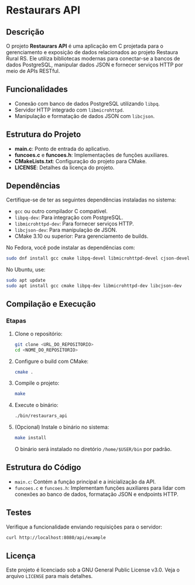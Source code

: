 
# Restaurars API

## Descrição
O projeto **Restaurars API** é uma aplicação em C projetada para o gerenciamento e exposição de dados relacionados ao projeto Restaura Rural RS. Ele utiliza bibliotecas modernas para conectar-se a bancos de dados PostgreSQL, manipular dados JSON e fornecer serviços HTTP por meio de APIs RESTful.

## Funcionalidades
- Conexão com banco de dados PostgreSQL utilizando `libpq`.
- Servidor HTTP integrado com `libmicrohttpd`.
- Manipulação e formatação de dados JSON com `libcjson`.

## Estrutura do Projeto
- **main.c**: Ponto de entrada do aplicativo.
- **funcoes.c** e **funcoes.h**: Implementações de funções auxiliares.
- **CMakeLists.txt**: Configuração do projeto para CMake.
- **LICENSE**: Detalhes da licença do projeto.

## Dependências
Certifique-se de ter as seguintes dependências instaladas no sistema:
- `gcc` ou outro compilador C compatível.
- `libpq-dev`: Para integração com PostgreSQL.
- `libmicrohttpd-dev`: Para fornecer serviços HTTP.
- `libcjson-dev`: Para manipulação de JSON.
- CMake 3.10 ou superior: Para gerenciamento de builds.

No Fedora, você pode instalar as dependências com:
```bash
sudo dnf install gcc cmake libpq-devel libmicrohttpd-devel cjson-devel
```

No Ubuntu, use:
```bash
sudo apt update
sudo apt install gcc cmake libpq-dev libmicrohttpd-dev libcjson-dev
```

## Compilação e Execução

### Etapas
1. Clone o repositório:
    ```bash
    git clone <URL_DO_REPOSITORIO>
    cd <NOME_DO_REPOSITORIO>
    ```

2. Configure o build com CMake:
    ```bash
    cmake .
    ```

3. Compile o projeto:
    ```bash
    make
    ```

4. Execute o binário:
    ```bash
    ./bin/restaurars_api
    ```

5. (Opcional) Instale o binário no sistema:
    ```bash
    make install
    ```

   O binário será instalado no diretório `/home/$USER/bin` por padrão.

## Estrutura do Código
- `main.c`: Contém a função principal e a inicialização da API.
- `funcoes.c` e `funcoes.h`: Implementam funções auxiliares para lidar com conexões ao banco de dados, formatação JSON e endpoints HTTP.

## Testes
Verifique a funcionalidade enviando requisições para o servidor:
```bash
curl http://localhost:8080/api/example
```

## Licença
Este projeto é licenciado sob a GNU General Public License v3.0. Veja o arquivo `LICENSE` para mais detalhes.

